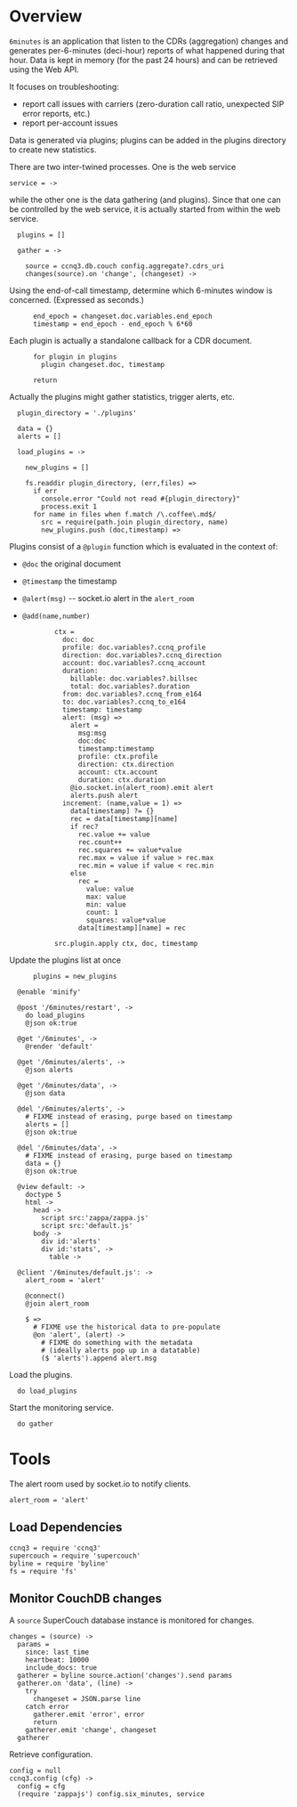 Overview
========

`6minutes` is an application that listen to the CDRs (aggregation) changes and generates per-6-minutes (deci-hour) reports of what happened during that hour. Data is kept in memory (for the past 24 hours) and can be retrieved using the Web API.

It focuses on troubleshooting:
- report call issues with carriers (zero-duration call ratio, unexpected SIP error reports, etc.)
- report per-account issues

Data is generated via plugins; plugins can be added in the plugins directory to create new statistics.

There are two inter-twined processes. One is the web service

    service = ->

while the other one is the data gathering (and plugins). Since that one can be controlled by the web service, it is actually started from within the web service.

      plugins = []

      gather = ->

        source = ccnq3.db.couch config.aggregate?.cdrs_uri
        changes(source).on 'change', (changeset) ->

Using the end-of-call timestamp, determine which 6-minutes window is concerned.
(Expressed as seconds.)

          end_epoch = changeset.doc.variables.end_epoch
          timestamp = end_epoch - end_epoch % 6*60

Each plugin is actually a standalone callback for a CDR document.

          for plugin in plugins
            plugin changeset.doc, timestamp

          return

Actually the plugins might gather statistics, trigger alerts, etc.

      plugin_directory = './plugins'

      data = {}
      alerts = []

      load_plugins = ->

        new_plugins = []

        fs.readdir plugin_directory, (err,files) =>
          if err
            console.error "Could not read #{plugin_directory}"
            process.exit 1
          for name in files when f.match /\.coffee\.md$/
            src = require(path.join plugin_directory, name)
            new_plugins.push (doc,timestamp) =>

Plugins consist of a `@plugin` function which is evaluated in the context of:
- `@doc` the original document
- `@timestamp` the timestamp
- `@alert(msg)` -- socket.io alert in the `alert_room`
- `@add(name,number)`

              ctx =
                doc: doc
                profile: doc.variables?.ccnq_profile
                direction: doc.variables?.ccnq_direction
                account: doc.variables?.ccnq_account
                duration:
                  billable: doc.variables?.billsec
                  total: doc.variables?.duration
                from: doc.variables?.ccnq_from_e164
                to: doc.variables?.ccnq_to_e164
                timestamp: timestamp
                alert: (msg) =>
                  alert =
                    msg:msg
                    doc:doc
                    timestamp:timestamp
                    profile: ctx.profile
                    direction: ctx.direction
                    account: ctx.account
                    duration: ctx.duration
                  @io.socket.in(alert_room).emit alert
                  alerts.push alert
                increment: (name,value = 1) =>
                  data[timestamp] ?= {}
                  rec = data[timestamp][name]
                  if rec?
                    rec.value += value
                    rec.count++
                    rec.squares += value*value
                    rec.max = value if value > rec.max
                    rec.min = value if value < rec.min
                  else
                    rec =
                      value: value
                      max: value
                      min: value
                      count: 1
                      squares: value*value
                    data[timestamp][name] = rec

              src.plugin.apply ctx, doc, timestamp

Update the plugins list at once

          plugins = new_plugins

      @enable 'minify'

      @post '/6minutes/restart', ->
        do load_plugins
        @json ok:true

      @get '/6minutes', ->
        @render 'default'

      @get '/6minutes/alerts', ->
        @json alerts

      @get '/6minutes/data', ->
        @json data

      @del '/6minutes/alerts', ->
        # FIXME instead of erasing, purge based on timestamp
        alerts = []
        @json ok:true

      @del '/6minutes/data', ->
        # FIXME instead of erasing, purge based on timestamp
        data = {}
        @json ok:true

      @view default: ->
        doctype 5
        html ->
          head ->
            script src:'zappa/zappa.js'
            script src:'default.js'
          body ->
            div id:'alerts'
            div id:'stats', ->
              table ->

      @client '/6minutes/default.js': ->
        alert_room = 'alert'

        @connect()
        @join alert_room

        $ =>
          # FIXME use the historical data to pre-populate
          @on 'alert', (alert) ->
            # FIXME do something with the metadata
            # (ideally alerts pop up in a datatable)
            ($ 'alerts').append alert.msg

Load the plugins.

      do load_plugins

Start the monitoring service.

      do gather

Tools
=====

The alert room used by socket.io to notify clients.

    alert_room = 'alert'

Load Dependencies
-----------------

    ccnq3 = require 'ccnq3'
    supercouch = require 'supercouch'
    byline = require 'byline'
    fs = require 'fs'

Monitor CouchDB changes
-----------------------

A `source` SuperCouch database instance is monitored for changes.

    changes = (source) ->
      params =
        since: last_time
        heartbeat: 10000
        include_docs: true
      gatherer = byline source.action('changes').send params
      gatherer.on 'data', (line) ->
        try
          changeset = JSON.parse line
        catch error
          gatherer.emit 'error', error
          return
        gatherer.emit 'change', changeset
      gatherer


Retrieve configuration.

    config = null
    ccnq3.config (cfg) ->
      config = cfg
      (require 'zappajs') config.six_minutes, service
